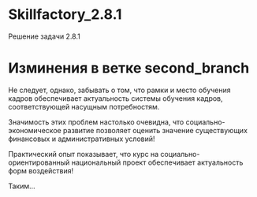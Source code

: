 # Skillfactory_2.8.1
Решение задачи 2.8.1

# Изминения в ветке second_branch
Не следует, однако, забывать о том, что рамки и место обучения кадров обеспечивает актуальность системы обучения кадров, соответствующей насущным потребностям.

Значимость этих проблем настолько очевидна, что социально-экономическое развитие позволяет оценить значение существующих финансовых и административных условий!

Практический опыт показывает, что курс на социально-ориентированный национальный проект обеспечивает актуальность форм воздействия!

Таким...